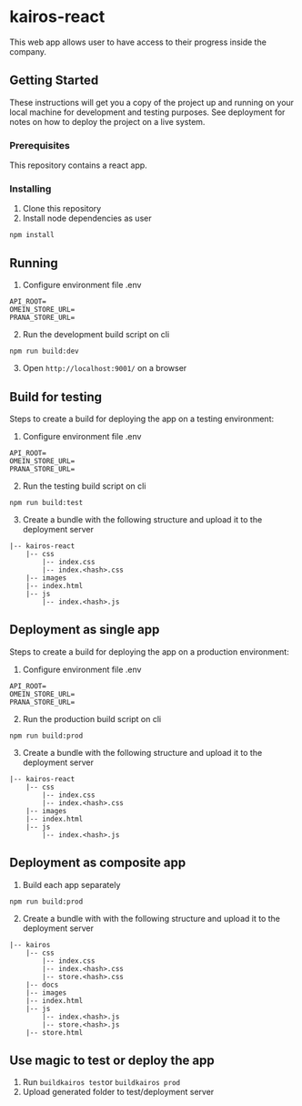 # kairos-react

This web app allows user to have access to their progress inside the company.

## Getting Started

These instructions will get you a copy of the project up and running on your local machine for development and testing purposes. See deployment for notes on how to deploy the project on a live system.

### Prerequisites

This repository contains a react app.

### Installing

1. Clone this repository
2. Install node dependencies as user
```
npm install
```

## Running

1. Configure environment file
.env
```
API_ROOT=
OMEIN_STORE_URL=
PRANA_STORE_URL=
```
2. Run the development build script on cli
```
npm run build:dev
```
3. Open `http://localhost:9001/` on a browser

## Build for testing

Steps to create a build for deploying the app on a testing environment:

1. Configure environment file
.env
```
API_ROOT=
OMEIN_STORE_URL=
PRANA_STORE_URL=
```
2. Run the testing build script on cli
```
npm run build:test
```
3. Create a bundle with the following structure and upload it to the deployment server
```
|-- kairos-react
    |-- css
        |-- index.css
        |-- index.<hash>.css 
    |-- images
    |-- index.html
    |-- js
        |-- index.<hash>.js
```

## Deployment as single app

Steps to create a build for deploying the app on a production environment:

1. Configure environment file
.env
```
API_ROOT=
OMEIN_STORE_URL=
PRANA_STORE_URL=
```
2. Run the production build script on cli
```
npm run build:prod
```
3. Create a bundle with the following structure and upload it to the deployment server
```
|-- kairos-react
    |-- css
        |-- index.css
        |-- index.<hash>.css 
    |-- images
    |-- index.html
    |-- js
        |-- index.<hash>.js
```

## Deployment as composite app

1. Build each app separately
```
npm run build:prod
```
2. Create a bundle with with the following structure and upload it to the deployment server
```
|-- kairos
    |-- css
        |-- index.css
        |-- index.<hash>.css 
        |-- store.<hash>.css
    |-- docs
    |-- images
    |-- index.html
    |-- js
        |-- index.<hash>.js 
        |-- store.<hash>.js
    |-- store.html
```

## Use magic to test or deploy the app

1. Run `buildkairos test`or `buildkairos prod`
2. Upload generated folder to test/deployment server
